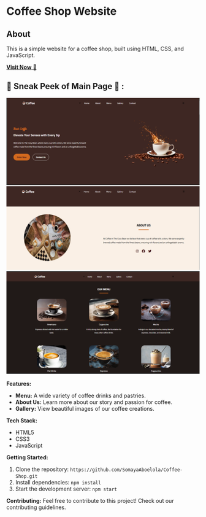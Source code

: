 # Coffee Shop Website

## About
This is a simple website for a coffee shop, built using HTML, CSS, and JavaScript.

<a href="https://somayaaboelola.github.io/Coffee-Shop/" target="_blank">**Visit Now** 🚀</a>
## 📌 Sneak Peek of Main Page 🙈 :
![Homepage](images/Home.png)
![Aboutpage](images/About.png)
![Menupage](images/Menu.png)



**Features:**
* **Menu:** A wide variety of coffee drinks and pastries.
* **About Us:** Learn more about our story and passion for coffee.
* **Gallery:** View beautiful images of our coffee creations.

**Tech Stack:**
* HTML5
* CSS3
* JavaScript

**Getting Started:**
1. Clone the repository: `https://github.com/SomayaAboelola/Coffee-Shop.git`
2. Install dependencies: `npm install`
3. Start the development server: `npm start`

**Contributing:**
Feel free to contribute to this project! Check out our contributing guidelines.

